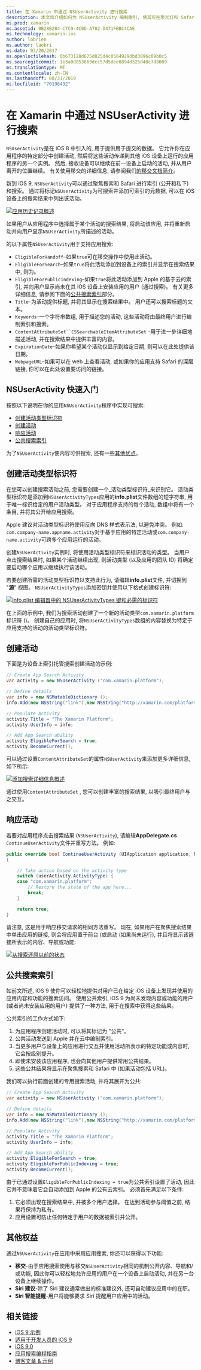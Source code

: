 ```yaml
---
title: 在 Xamarin 中通过 NSUserActivity 进行搜索
description: 本文档介绍如何为 NSUserActivity 编制索引, 使其可在聚光灯和 Safari 中搜索。 本文介绍如何在搜索结果中响应 NSUserActivity 的选择。
ms.prod: xamarin
ms.assetid: 0B28B284-C7C9-4C0D-A782-D471FBBC4CAE
ms.technology: xamarin-ios
author: lobrien
ms.author: laobri
ms.date: 03/20/2017
ms.openlocfilehash: 0b673128d675d825d4c0564929dbd3896c09b0c5
ms.sourcegitcommit: 1e3a0d853669dcc57d5dee0894d325d40c7d8009
ms.translationtype: MT
ms.contentlocale: zh-CN
ms.lasthandoff: 08/31/2019
ms.locfileid: "70198492"
---
```

# <a name="search-with-nsuseractivity-in-xamarinios"></a>在 Xamarin 中通过 NSUserActivity 进行搜索

`NSUserActivity`是在 iOS 8 中引入的, 用于提供用于提交的数据。
它允许你在应用程序的特定部分中创建活动, 然后将这些活动传递到其他 iOS 设备上运行的应用程序的另一个实例。 然后, 接收设备可以继续在前一设备上启动的活动, 并从用户离开的位置继续。 有关使用移交的详细信息, 请参阅我们[的移交文档简介](~/ios/platform/handoff.md)。

新到 iOS 9, `NSUserActivity`可以通过聚焦搜索和 Safari 进行索引 (公开和私下) 和搜索。 通过将标记`NSUserActivity`为可搜索并添加可索引的元数据, 可以在 iOS 设备上的搜索结果中列出该活动。

[![](nsuseractivity-images/apphistory01.png "应用历史记录概述")](nsuseractivity-images/apphistory01.png#lightbox)

如果用户从应用程序中选择属于某个活动的搜索结果, 将启动该应用, 并将重新启动并向用户显示`NSUserActivity`所描述的活动。

的以下属性`NSUserActivity`用于支持应用搜索:

- `EligibleForHandoff`–如果`true`可在移交操作中使用此活动。
- `EligibleForSearch`–如果`true`将此活动添加到设备上的索引并显示在搜索结果中, 则为。
- `EligibleForPublicIndexing`–如果`true`将此活动添加到 Apple 的基于云的索引, 并向用户显示尚未在其 iOS 设备上安装应用的用户 (通过搜索)。 有关更多详细信息, 请参阅下面的[公共搜索索引](#public-search-indexing)部分。
- `Title`–为活动提供标题, 并将其显示在搜索结果中。 用户还可以搜索标题的文本。
- `Keywords`–一个字符串数组, 用于描述您的活动, 这些活动将由最终用户进行编制索引和搜索。
- `ContentAttributeSet``CSSearchableItemAttributeSet` –用于进一步详细地描述活动, 并在搜索结果中提供丰富的内容。
- `ExpirationDate`–如果你希望某个活动仅显示到给定日期, 则可以在此处提供该日期。
- `WebpageURL`–如果可以在 web 上查看活动, 或如果你的应用支持 Safari 的深层链接, 你可以在此处设置要访问的链接。

## <a name="nsuseractivity-quickstart"></a>NSUserActivity 快速入门

按照以下说明在你的应用`NSUserActivity`程序中实现可搜索:

- [创建活动类型标识符](#creatingtypeid)
- [创建活动](#createactivity)
- [响应活动](#respondactivity)
- [公共搜索索引](#indexing)

为了`NSUserActivity`使内容可供搜索, 还有一些[其他优点](#benefits)。

<a name="creatingtypeid" />

## <a name="creating-activity-type-identifiers"></a>创建活动类型标识符

在您可以创建搜索活动之前, 您需要创建一个_活动类型标识符_来识别它。 活动类型标识符是添加到`NSUserActivityTypes`应用的**info.plist**文件数组的短字符串, 用于唯一标识给定的用户活动类型。 对于应用程序支持的每个活动, 数组中将有一个条目, 并将其公开给应用搜索。 

Apple 建议对活动类型标识符使用反向 DNS 样式表示法, 以避免冲突。 例如: `com.company-name.appname.activity`对于基于应用的特定活动或`com.company-name.activity`可跨多个应用运行的活动。

创建`NSUserActivity`实例时, 将使用活动类型标识符来标识活动的类型。 当用户点击搜索结果时, 如果某个活动继续出现, 则活动类型 (以及应用的团队 ID) 将确定要启动哪个应用以继续执行该活动。

若要创建所需的活动类型标识符以支持此行为, 请编辑**info.plist**文件, 并切换到 "**源**" 视图。 `NSUserActivityTypes`添加密钥并使用以下格式创建标识符:

[![](nsuseractivity-images/type01.png "Info.plist 编辑器中的 NSUserActivityTypes 键和必需的标识符")](nsuseractivity-images/type01.png#lightbox)

在上面的示例中, 我们为搜索活动创建了一个新的活动类型`com.xamarin.platform`标识符 ()。 创建自己的应用时, 将`NSUserActivityTypes`数组的内容替换为特定于应用支持的活动的活动类型标识符。

<a name="createactivity" />

## <a name="creating-an-activity"></a>创建活动

下面是为设备上索引托管搜索创建活动的示例:

```csharp
// Create App Search Activity
var activity = new NSUserActivity ("com.xamarin.platform");

// Define details
var info = new NSMutableDictionary ();
info.Add(new NSString("link"),new NSString("http://xamarin.com/platform"));

// Populate Activity
activity.Title = "The Xamarin Platform";
activity.UserInfo = info;

// Add App Search ability
activity.EligibleForSearch = true;
activity.BecomeCurrent();
```

可以通过设置`ContentAttributeSet`的属性`NSUserActivity`来添加更多详细信息, 如下所示:

[![](nsuseractivity-images/apphistory02.png "添加搜索详细信息概述")](nsuseractivity-images/apphistory02.png#lightbox)

通过使用`ContentAttributeSet` , 您可以创建丰富的搜索结果, 以吸引最终用户与之交互。

<a name="respondactivity" />

## <a name="responding-to-an-activity"></a>响应活动

若要对应用程序点击搜索结果 (`NSUserActivity`), 请编辑**AppDelegate.cs** `ContinueUserActivity`文件并重写方法。 例如:

```csharp
public override bool ContinueUserActivity (UIApplication application, NSUserActivity userActivity, UIApplicationRestorationHandler completionHandler)
{

    // Take action based on the activity type
    switch (userActivity.ActivityType) {
    case "com.xamarin.platform":
        // Restore the state of the app here...
        break;
    }

    return true;
}
```

请注意, 这是用于响应移交请求的相同方法重写。 现在, 如果用户在聚焦搜索结果中单击应用的链接, 则会将应用置于前台 (或启动 (如果尚未运行), 并且将显示该链接所表示的内容、导航或功能:

[![](nsuseractivity-images/apphistory03.png "从搜索还原以前的状态")](nsuseractivity-images/apphistory03.png#lightbox)

<a name="indexing" />

## <a name="public-search-indexing"></a>公共搜索索引

如前文所述, iOS 9 使你可以轻松地提供对用户已在给定 iOS 设备上发现并使用的应用内容和功能的搜索访问。 使用公共索引, iOS 9 为尚未发现内容或功能的用户 (或者尚未安装应用的用户) 提供了一种方法, 用于在搜索中获得这些结果。

公共索引的工作方式如下:

1. 为应用程序创建活动时, 可以将其标记为 "公共"。
2. 公共活动发送到 Apple 并在云中编制索引。
3. 当更多用户与设备上的应用进行交互并使用活动所表示的特定功能或内容时, 它会按级别提升。
4. 即使未安装该应用程序, 也会向其他用户提供常用公共结果。
5. 这些公共结果将显示在聚焦搜索和 Safari 中 (如果活动包括 URL)。

我们可以执行前面创建的专用搜索活动, 并将其展开为公共:

```csharp
// Create App Search Activity
var activity = new NSUserActivity ("com.xamarin.platform");

// Define details
var info = new NSMutableDictionary ();
info.Add(new NSString("link"),new NSString("http://xamarin.com/platform"));

// Populate Activity
activity.Title = "The Xamarin Platform";
activity.UserInfo = info;

// Add App Search ability
activity.EligibleForSearch = true;
activity.EligibleForPublicIndexing = true;
activity.BecomeCurrent();
```

由于已通过设置`EligibleForPublicIndexing = true`为公共索引设置了活动, 因此它并不意味着它会自动添加到 Apple 的公有云索引。 必须首先满足以下条件:

1. 它必须出现在搜索结果中, 并被多个用户选择。 在达到活动参与阈值之前, 结果将保持为私有。
2. 应用设置可防止任何特定于用户的数据被索引并公开。

<a name="benefits" />

## <a name="additional-benefits"></a>其他权益

通过`NSUserActivity`在应用中采用应用搜索, 你还可以获得以下功能:

- **移交**-由于应用搜索使用与移交`NSUserActivity`相同的机制公开内容、导航和/或功能, 因此你可以轻松地允许应用的用户在一个设备上启动活动, 并在另一台设备上继续操作。
- **Siri 建议**-除了 Siri 建议通常做出的标准建议外, 还可自动建议应用中的在职。
- **Siri 智能提醒**-用户将能够要求 Siri 提醒用户应用中的活动。



## <a name="related-links"></a>相关链接

- [iOS 9 示例](https://docs.microsoft.com/samples/browse/?products=xamarin&term=Xamarin.iOS+iOS9)
- [适用于开发人员的 iOS 9](https://developer.apple.com/ios/pre-release/)
- [iOS 9.0](https://developer.apple.com/library/prerelease/ios/releasenotes/General/WhatsNewIniOS/Articles/iOS9.html)
- [应用搜索编程指南](https://developer.apple.com/library/prerelease/ios/documentation/General/Conceptual/AppSearch/index.html#//apple_ref/doc/uid/TP40016308)
- [博客文章 & 示例](https://blog.xamarin.com/improve-discoverability-with-search-in-ios-9/)
